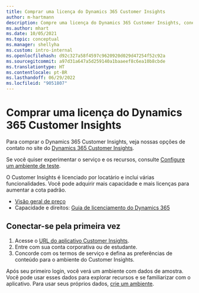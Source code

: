```yaml
---
title: Comprar uma licença do Dynamics 365 Customer Insights
author: m-hartmann
description: Compre uma licença do Dynamics 365 Customer Insights, conecte-se e familiarize-se com o aplicativo.
ms.author: mhart
ms.date: 10/05/2021
ms.topic: conceptual
ms.manager: shellyha
ms.custom: intro-internal
ms.openlocfilehash: d92c327a58f4597c9620920d029d47254f52c92a
ms.sourcegitcommit: a97d31a647a5d259140a1baaeef8c6ea10b8cbde
ms.translationtype: HT
ms.contentlocale: pt-BR
ms.lasthandoff: 06/29/2022
ms.locfileid: "9051807"
---
```

# <a name="purchase-a-license-of-dynamics-365-customer-insights"></a>Comprar uma licença do Dynamics 365 Customer Insights

Para comprar o Dynamics 365 Customer Insights, veja nossas opções de contato no site do [Dynamics 365 Customer Insights](https://dynamics.microsoft.com/ai/customer-insights/).

Se você quiser experimentar o serviço e os recursos, consulte [Configure um ambiente de teste](trial-signup.md).

O Customer Insights é licenciado por locatário e inclui várias funcionalidades. Você pode adquirir mais capacidade e mais licenças para aumentar a cota padrão.
- [Visão geral de preço](https://dynamics.microsoft.com/ai/customer-insights/pricing/)
- Capacidade e direitos: [Guia de licenciamento do Dynamics 365](https://go.microsoft.com/fwlink/?LinkId=866544)

## <a name="sign-in-for-the-first-time"></a>Conectar-se pela primeira vez

1. Acesse o [URL do aplicativo Customer Insights](https://home.ci.ai.dynamics.com).
1. Entre com sua conta corporativa ou de estudante.
1. Concorde com os termos de serviço e defina as preferências de conteúdo para o ambiente do Customer Insights.

Após seu primeiro login, você verá um ambiente com dados de amostra. Você pode usar esses dados para explorar recursos e se familiarizar com o aplicativo. Para usar seus próprios dados, [crie um ambiente](create-environment.md).
